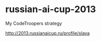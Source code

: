 russian-ai-cup-2013
===================

My CodeTroopers strategy

http://2013.russianaicup.ru/profile/slava

